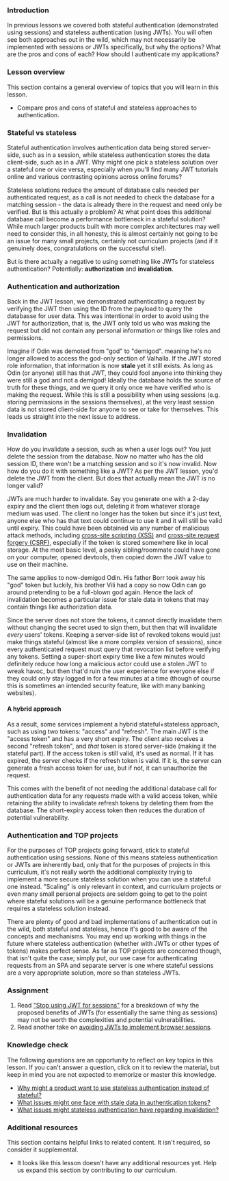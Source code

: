 ### Introduction

In previous lessons we covered both stateful authentication (demonstrated using sessions) and stateless authentication (using JWTs). You will often see both approaches out in the wild, which may not necessarily be implemented with sessions or JWTs specifically, but why the options? What are the pros and cons of each? How should I authenticate my applications?

### Lesson overview

This section contains a general overview of topics that you will learn in this lesson.

- Compare pros and cons of stateful and stateless approaches to authentication.

### Stateful vs stateless

Stateful authentication involves authentication data being stored server-side, such as in a session, while stateless authentication stores the data client-side, such as in a JWT. Why might one pick a stateless solution over a stateful one or vice versa, especially when you'll find many JWT tutorials online and various contrasting opinions across online forums?

Stateless solutions reduce the amount of database calls needed per authenticated request, as a call is not needed to check the database for a matching session - the data is already there in the request and need only be verified. But is this actually a problem? At what point does this additional database call become a performance bottleneck in a stateful solution? While much larger products built with more complex architectures may well need to consider this, in all honesty, this is almost certainly not going to be an issue for many small projects, certainly not curriculum projects (and if it genuinely does, congratulations on the successful site!).

But is there actually a negative to using something like JWTs for stateless authentication? Potentially: **authorization** and **invalidation**.

### Authentication and authorization

Back in the JWT lesson, we demonstrated authenticating a request by verifying the JWT then using the ID from the payload to query the databasse for user data. This was intentional in order to avoid using the JWT for authorization, that is, the JWT only told us who was making the request but did not contain any personal information or things like roles and permissions.

Imagine if Odin was demoted from "god" to "demigod". meaning he's no longer allowed to access the god-only section of Valhalla. If the JWT stored role information, that information is now **stale** yet it still exists. As long as Odin (or anyone) still has that JWT, they could fool anyone into thinking they were still a god and not a demigod! Ideally the database holds the source of truth for these things, and we query it only once we have verified who is making the request. While this is still a possibility when using sessions (e.g. storing permissions in the sessions themselves), at the very least session data is not stored client-side for anyone to see or take for themselves. This leads us straight into the next issue to address.

### Invalidation

How do you invalidate a session, such as when a user logs out? You just delete the session from the database. Now no matter who has the old session ID, there won't be a matching session and so it's now invalid. Now how do you do it with something like a JWT? As per the JWT lesson, you'd delete the JWT from the client. But does that actually mean the JWT is no longer valid?

JWTs are much harder to invalidate. Say you generate one with a 2-day expiry and the client then logs out, deleting it from whatever storage medium was used. The client no longer has the token but since it's just text, anyone else who has that text could continue to use it and it will still be valid until expiry. This could have been obtained via any number of malicious attack methods, including [cross-site scripting (XSS)](https://en.wikipedia.org/wiki/Cross-site_scripting) and [cross-site request forgery (CSRF)](https://en.wikipedia.org/wiki/Cross-site_request_forgery), especially if the token is stored somewhere like in local storage. At the most basic level, a pesky sibling/roommate could have gone on your computer, opened devtools, then copied down the JWT value to use on their machine.

The same applies to now-demigod Odin. His father Borr took away his "god" token but luckily, his brother Vili had a copy so now Odin can go around pretending to be a full-blown god again. Hence the lack of invalidation becomes a particular issue for stale data in tokens that may contain things like authorization data.

Since the server does not store the tokens, it cannot directly invalidate them without changing the secret used to sign them, but then that will invalidate *every* users' tokens. Keeping a server-side list of revoked tokens would just make things stateful (almost like a more complex version of sessions), since every authenticated request must query that revocation list before verifying any tokens. Setting a super-short expiry time like a few minutes would definitely reduce how long a malicious actor could use a stolen JWT to wreak havoc, but then that'd ruin the user experience for everyone else if they could only stay logged in for a few minutes at a time (though of course this is sometimes an intended security feature, like with many banking websites).

#### A hybrid approach

As a result, some services implement a hybrid stateful+stateless approach, such as using two tokens: "access" and "refresh". The main JWT is the "access token" and has a very short expiry. The client also receives a second "refresh token", and *that* token is stored server-side (making it the stateful part). If the access token is still valid, it's used as normal. If it has expired, the server checks if the refresh token is valid. If it is, the server can generate a fresh access token for use, but if not, it can unauthorize the request.

This comes with the benefit of not needing the additional database call for authentication data for any requests made with a valid access token, while retaining the ability to invalidate refresh tokens by deleting them from the database. The short-expiry access token then reduces the duration of potential vulnerability.

### Authentication and TOP projects

For the purposes of TOP projects going forward, stick to stateful authentication using sessions. None of this means stateless authentication or JWTs are inherently bad, only that for the purposes of projects in this curriculum, it's not really worth the additional complexity trying to implement a more secure stateless solution when you can use a stateful one instead. "Scaling" is only relevant in context, and curriculum projects or even many small personal projects are seldom going to get to the point where stateful solutions will be a genuine performance bottleneck that requires a stateless solution instead.

There are plenty of good and bad implementations of authentication out in the wild, both stateful and stateless, hence it's good to be aware of the concepts and mechanisms. You may end up working with things in the future where stateless authentication (whether with JWTs or other types of tokens) makes perfect sense. As far as TOP projects are concerned though, that isn't quite the case; simply put, our use case for authenticating requests from an SPA and separate server is one where stateful sessions are a very appropriate solution, more so than stateless JWTs.

### Assignment

<div class="lesson-content__panel" markdown="1">

1. Read ["Stop using JWT for sessions"](http://cryto.net/~joepie91/blog/2016/06/13/stop-using-jwt-for-sessions/) for a breakdown of why the proposed benefits of JWTs (for essentially the same thing as sessions) may not be worth the complexities and potential vulnerabilities.
1. Read another take on [avoiding JWTs to implement browser sessions](https://ianlondon.github.io/posts/dont-use-jwts-for-sessions/).

</div>

### Knowledge check

The following questions are an opportunity to reflect on key topics in this lesson. If you can't answer a question, click on it to review the material, but keep in mind you are not expected to memorize or master this knowledge.

- [Why might a product want to use stateless authentication instead of stateful?](#stateful-vs-stateless)
- [What issues might one face with stale data in authentication tokens?](#authentication-and-authorization)
- [What issues might stateless authentication have regarding invalidation?](#invalidation)

### Additional resources

This section contains helpful links to related content. It isn't required, so consider it supplemental.

- It looks like this lesson doesn't have any additional resources yet. Help us expand this section by contributing to our curriculum.
